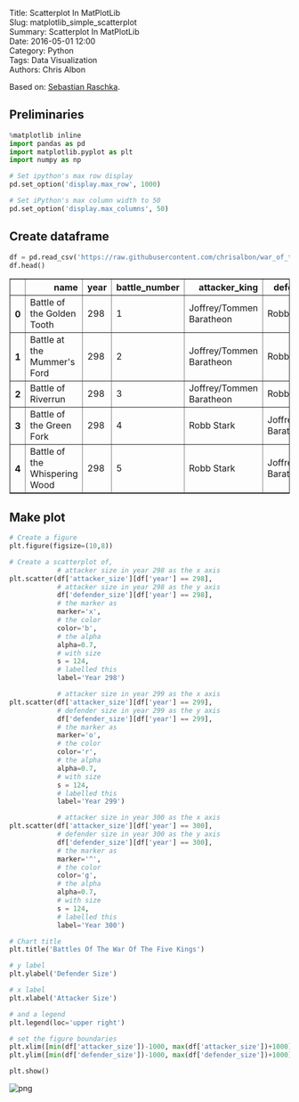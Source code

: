 Title: Scatterplot In MatPlotLib  
Slug: matplotlib_simple_scatterplot  
Summary: Scatterplot In MatPlotLib  
Date: 2016-05-01 12:00  
Category: Python  
Tags: Data Visualization  
Authors: Chris Albon  

Based on: [Sebastian Raschka](http://nbviewer.ipython.org/github/rasbt/matplotlib-gallery/blob/master/ipynb/barplots.ipynb).

## Preliminaries


```python
%matplotlib inline
import pandas as pd
import matplotlib.pyplot as plt
import numpy as np

# Set ipython's max row display
pd.set_option('display.max_row', 1000)

# Set iPython's max column width to 50
pd.set_option('display.max_columns', 50)
```

## Create dataframe


```python
df = pd.read_csv('https://raw.githubusercontent.com/chrisalbon/war_of_the_five_kings_dataset/master/5kings_battles_v1.csv')
df.head()
```




<div>
<table border="1" class="dataframe">
  <thead>
    <tr style="text-align: right;">
      <th></th>
      <th>name</th>
      <th>year</th>
      <th>battle_number</th>
      <th>attacker_king</th>
      <th>defender_king</th>
      <th>attacker_1</th>
      <th>attacker_2</th>
      <th>attacker_3</th>
      <th>attacker_4</th>
      <th>defender_1</th>
      <th>defender_2</th>
      <th>defender_3</th>
      <th>defender_4</th>
      <th>attacker_outcome</th>
      <th>battle_type</th>
      <th>major_death</th>
      <th>major_capture</th>
      <th>attacker_size</th>
      <th>defender_size</th>
      <th>attacker_commander</th>
      <th>defender_commander</th>
      <th>summer</th>
      <th>location</th>
      <th>region</th>
      <th>note</th>
    </tr>
  </thead>
  <tbody>
    <tr>
      <th>0</th>
      <td>Battle of the Golden Tooth</td>
      <td>298</td>
      <td>1</td>
      <td>Joffrey/Tommen Baratheon</td>
      <td>Robb Stark</td>
      <td>Lannister</td>
      <td>NaN</td>
      <td>NaN</td>
      <td>NaN</td>
      <td>Tully</td>
      <td>NaN</td>
      <td>NaN</td>
      <td>NaN</td>
      <td>win</td>
      <td>pitched battle</td>
      <td>1.0</td>
      <td>0.0</td>
      <td>15000.0</td>
      <td>4000.0</td>
      <td>Jaime Lannister</td>
      <td>Clement Piper, Vance</td>
      <td>1.0</td>
      <td>Golden Tooth</td>
      <td>The Westerlands</td>
      <td>NaN</td>
    </tr>
    <tr>
      <th>1</th>
      <td>Battle at the Mummer's Ford</td>
      <td>298</td>
      <td>2</td>
      <td>Joffrey/Tommen Baratheon</td>
      <td>Robb Stark</td>
      <td>Lannister</td>
      <td>NaN</td>
      <td>NaN</td>
      <td>NaN</td>
      <td>Baratheon</td>
      <td>NaN</td>
      <td>NaN</td>
      <td>NaN</td>
      <td>win</td>
      <td>ambush</td>
      <td>1.0</td>
      <td>0.0</td>
      <td>NaN</td>
      <td>120.0</td>
      <td>Gregor Clegane</td>
      <td>Beric Dondarrion</td>
      <td>1.0</td>
      <td>Mummer's Ford</td>
      <td>The Riverlands</td>
      <td>NaN</td>
    </tr>
    <tr>
      <th>2</th>
      <td>Battle of Riverrun</td>
      <td>298</td>
      <td>3</td>
      <td>Joffrey/Tommen Baratheon</td>
      <td>Robb Stark</td>
      <td>Lannister</td>
      <td>NaN</td>
      <td>NaN</td>
      <td>NaN</td>
      <td>Tully</td>
      <td>NaN</td>
      <td>NaN</td>
      <td>NaN</td>
      <td>win</td>
      <td>pitched battle</td>
      <td>0.0</td>
      <td>1.0</td>
      <td>15000.0</td>
      <td>10000.0</td>
      <td>Jaime Lannister, Andros Brax</td>
      <td>Edmure Tully, Tytos Blackwood</td>
      <td>1.0</td>
      <td>Riverrun</td>
      <td>The Riverlands</td>
      <td>NaN</td>
    </tr>
    <tr>
      <th>3</th>
      <td>Battle of the Green Fork</td>
      <td>298</td>
      <td>4</td>
      <td>Robb Stark</td>
      <td>Joffrey/Tommen Baratheon</td>
      <td>Stark</td>
      <td>NaN</td>
      <td>NaN</td>
      <td>NaN</td>
      <td>Lannister</td>
      <td>NaN</td>
      <td>NaN</td>
      <td>NaN</td>
      <td>loss</td>
      <td>pitched battle</td>
      <td>1.0</td>
      <td>1.0</td>
      <td>18000.0</td>
      <td>20000.0</td>
      <td>Roose Bolton, Wylis Manderly, Medger Cerwyn, H...</td>
      <td>Tywin Lannister, Gregor Clegane, Kevan Lannist...</td>
      <td>1.0</td>
      <td>Green Fork</td>
      <td>The Riverlands</td>
      <td>NaN</td>
    </tr>
    <tr>
      <th>4</th>
      <td>Battle of the Whispering Wood</td>
      <td>298</td>
      <td>5</td>
      <td>Robb Stark</td>
      <td>Joffrey/Tommen Baratheon</td>
      <td>Stark</td>
      <td>Tully</td>
      <td>NaN</td>
      <td>NaN</td>
      <td>Lannister</td>
      <td>NaN</td>
      <td>NaN</td>
      <td>NaN</td>
      <td>win</td>
      <td>ambush</td>
      <td>1.0</td>
      <td>1.0</td>
      <td>1875.0</td>
      <td>6000.0</td>
      <td>Robb Stark, Brynden Tully</td>
      <td>Jaime Lannister</td>
      <td>1.0</td>
      <td>Whispering Wood</td>
      <td>The Riverlands</td>
      <td>NaN</td>
    </tr>
  </tbody>
</table>
</div>



## Make plot


```python
# Create a figure
plt.figure(figsize=(10,8))

# Create a scatterplot of,
            # attacker size in year 298 as the x axis
plt.scatter(df['attacker_size'][df['year'] == 298],
            # attacker size in year 298 as the y axis
            df['defender_size'][df['year'] == 298],
            # the marker as
            marker='x',
            # the color
            color='b',
            # the alpha
            alpha=0.7,
            # with size
            s = 124,
            # labelled this
            label='Year 298')

            # attacker size in year 299 as the x axis
plt.scatter(df['attacker_size'][df['year'] == 299],
            # defender size in year 299 as the y axis
            df['defender_size'][df['year'] == 299],
            # the marker as
            marker='o',
            # the color
            color='r',
            # the alpha
            alpha=0.7,
            # with size
            s = 124,
            # labelled this
            label='Year 299')

            # attacker size in year 300 as the x axis
plt.scatter(df['attacker_size'][df['year'] == 300],
            # defender size in year 300 as the y axis
            df['defender_size'][df['year'] == 300],
            # the marker as
            marker='^',
            # the color
            color='g',
            # the alpha
            alpha=0.7,
            # with size
            s = 124,
            # labelled this
            label='Year 300')

# Chart title
plt.title('Battles Of The War Of The Five Kings')

# y label
plt.ylabel('Defender Size')

# x label
plt.xlabel('Attacker Size')

# and a legend
plt.legend(loc='upper right')

# set the figure boundaries
plt.xlim([min(df['attacker_size'])-1000, max(df['attacker_size'])+1000])
plt.ylim([min(df['defender_size'])-1000, max(df['defender_size'])+1000])

plt.show()
```


![png]({filename}/images/matplotlib_simple_scatterplot/output_6_0.png)
